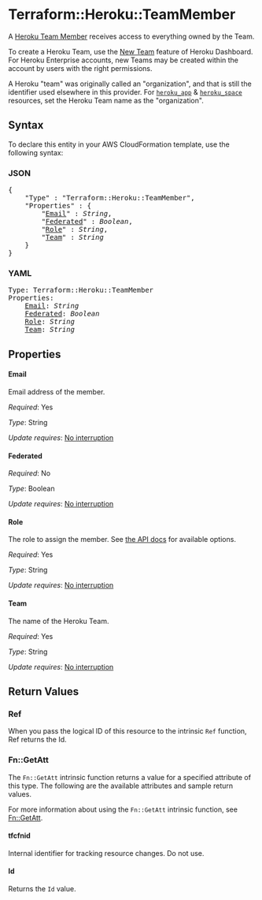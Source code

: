 # Terraform::Heroku::TeamMember

A [Heroku Team Member](https://devcenter.heroku.com/articles/platform-api-reference#team-member) receives access to everything owned by the Team.

To create a Heroku Team, use the [New Team](https://dashboard.heroku.com/teams/new) feature of Heroku Dashboard. For Heroku Enterprise accounts, new Teams may be created within the account by users with the right permissions.

A Heroku "team" was originally called an "organization", and that is still the identifier used elsewhere in this provider. For [`heroku_app`](app.html) & [`heroku_space`](space.html) resources, set the Heroku Team name as the "organization".

## Syntax

To declare this entity in your AWS CloudFormation template, use the following syntax:

### JSON

<pre>
{
    "Type" : "Terraform::Heroku::TeamMember",
    "Properties" : {
        "<a href="#email" title="Email">Email</a>" : <i>String</i>,
        "<a href="#federated" title="Federated">Federated</a>" : <i>Boolean</i>,
        "<a href="#role" title="Role">Role</a>" : <i>String</i>,
        "<a href="#team" title="Team">Team</a>" : <i>String</i>
    }
}
</pre>

### YAML

<pre>
Type: Terraform::Heroku::TeamMember
Properties:
    <a href="#email" title="Email">Email</a>: <i>String</i>
    <a href="#federated" title="Federated">Federated</a>: <i>Boolean</i>
    <a href="#role" title="Role">Role</a>: <i>String</i>
    <a href="#team" title="Team">Team</a>: <i>String</i>
</pre>

## Properties

#### Email

Email address of the member.

_Required_: Yes

_Type_: String

_Update requires_: [No interruption](https://docs.aws.amazon.com/AWSCloudFormation/latest/UserGuide/using-cfn-updating-stacks-update-behaviors.html#update-no-interrupt)

#### Federated

_Required_: No

_Type_: Boolean

_Update requires_: [No interruption](https://docs.aws.amazon.com/AWSCloudFormation/latest/UserGuide/using-cfn-updating-stacks-update-behaviors.html#update-no-interrupt)

#### Role

The role to assign the member. See [the API docs](https://devcenter.heroku.com/articles/platform-api-reference#team-member) for available options.

_Required_: Yes

_Type_: String

_Update requires_: [No interruption](https://docs.aws.amazon.com/AWSCloudFormation/latest/UserGuide/using-cfn-updating-stacks-update-behaviors.html#update-no-interrupt)

#### Team

The name of the Heroku Team.

_Required_: Yes

_Type_: String

_Update requires_: [No interruption](https://docs.aws.amazon.com/AWSCloudFormation/latest/UserGuide/using-cfn-updating-stacks-update-behaviors.html#update-no-interrupt)

## Return Values

### Ref

When you pass the logical ID of this resource to the intrinsic `Ref` function, Ref returns the Id.

### Fn::GetAtt

The `Fn::GetAtt` intrinsic function returns a value for a specified attribute of this type. The following are the available attributes and sample return values.

For more information about using the `Fn::GetAtt` intrinsic function, see [Fn::GetAtt](https://docs.aws.amazon.com/AWSCloudFormation/latest/UserGuide/intrinsic-function-reference-getatt.html).

#### tfcfnid

Internal identifier for tracking resource changes. Do not use.

#### Id

Returns the <code>Id</code> value.

